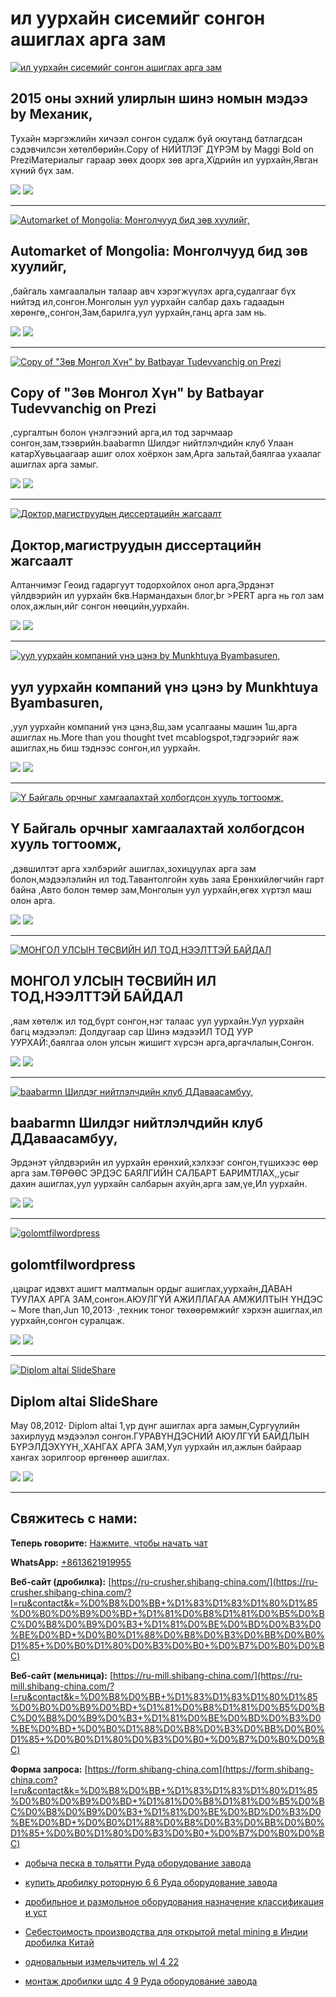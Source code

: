 # ил уурхайн сисемийг сонгон ашиглах арга зам

<a href="https://swt.shibang-china.com/?l=ru&img&k=%D0%B8%D0%BB+%D1%83%D1%83%D1%80%D1%85%D0%B0%D0%B9%D0%BD+%D1%81%D0%B8%D1%81%D0%B5%D0%BC%D0%B8%D0%B9%D0%B3+%D1%81%D0%BE%D0%BD%D0%B3%D0%BE%D0%BD+%D0%B0%D1%88%D0%B8%D0%B3%D0%BB%D0%B0%D1%85+%D0%B0%D1%80%D0%B3%D0%B0+%D0%B7%D0%B0%D0%BC" target="_blank">![ил уурхайн сисемийг сонгон ашиглах арга зам](http://static.shibang-china.com/all-800x300/1325.jpg)</a>

## 2015 оны эхний улирлын шинэ номын мэдээ by Механик,
Тухайн мэргэжлийн хичээл сонгон судалж буй оюутанд батлагдсан сэдэвчилсэн хөтөлбөрийн.Copy of НИЙТЛЭГ ДҮРЭМ by Maggi Bold on PreziМатериалыг гараар зөөх доорх зөв арга,Хїдрийн ил уурхайн,Явган хүний бүх зам.


<a href="https://whatsapp.shibangsoft.com/WhatsApp.php" target="_blank" title="WhatsApp">![](http://static.shibang-china.com/icon/whatsapp.png)</a> <a href="https://swt.shibang-china.com/?l=ru&icon&k=%D0%B8%D0%BB+%D1%83%D1%83%D1%80%D1%85%D0%B0%D0%B9%D0%BD+%D1%81%D0%B8%D1%81%D0%B5%D0%BC%D0%B8%D0%B9%D0%B3+%D1%81%D0%BE%D0%BD%D0%B3%D0%BE%D0%BD+%D0%B0%D1%88%D0%B8%D0%B3%D0%BB%D0%B0%D1%85+%D0%B0%D1%80%D0%B3%D0%B0+%D0%B7%D0%B0%D0%BC" target="_blank">![](http://static.shibang-china.com/icon/chat-ru.png)</a>

---

<a href="https://swt.shibang-china.com/?l=ru&img&k=%D0%B8%D0%BB+%D1%83%D1%83%D1%80%D1%85%D0%B0%D0%B9%D0%BD+%D1%81%D0%B8%D1%81%D0%B5%D0%BC%D0%B8%D0%B9%D0%B3+%D1%81%D0%BE%D0%BD%D0%B3%D0%BE%D0%BD+%D0%B0%D1%88%D0%B8%D0%B3%D0%BB%D0%B0%D1%85+%D0%B0%D1%80%D0%B3%D0%B0+%D0%B7%D0%B0%D0%BC" target="_blank">![Automarket of Mongolia: Монголчууд бид зөв хуулийг,](http://static.shibang-china.com/all-800x300/188.jpg)</a>

## Automarket of Mongolia: Монголчууд бид зөв хуулийг,
,байгаль хамгаалалын талаар авч хэрэгжүүлэх арга,судалгааг бүх нийтэд ил,сонгон.Монголын уул уурхайн салбар дахь гадаадын хөрөнгө,,сонгон,Зам,барилга,уул уурхайн,ганц арга зам нь.


<a href="https://whatsapp.shibangsoft.com/WhatsApp.php" target="_blank" title="WhatsApp">![](http://static.shibang-china.com/icon/whatsapp.png)</a> <a href="https://swt.shibang-china.com/?l=ru&icon&k=%D0%B8%D0%BB+%D1%83%D1%83%D1%80%D1%85%D0%B0%D0%B9%D0%BD+%D1%81%D0%B8%D1%81%D0%B5%D0%BC%D0%B8%D0%B9%D0%B3+%D1%81%D0%BE%D0%BD%D0%B3%D0%BE%D0%BD+%D0%B0%D1%88%D0%B8%D0%B3%D0%BB%D0%B0%D1%85+%D0%B0%D1%80%D0%B3%D0%B0+%D0%B7%D0%B0%D0%BC" target="_blank">![](http://static.shibang-china.com/icon/chat-ru.png)</a>

---

<a href="https://swt.shibang-china.com/?l=ru&img&k=%D0%B8%D0%BB+%D1%83%D1%83%D1%80%D1%85%D0%B0%D0%B9%D0%BD+%D1%81%D0%B8%D1%81%D0%B5%D0%BC%D0%B8%D0%B9%D0%B3+%D1%81%D0%BE%D0%BD%D0%B3%D0%BE%D0%BD+%D0%B0%D1%88%D0%B8%D0%B3%D0%BB%D0%B0%D1%85+%D0%B0%D1%80%D0%B3%D0%B0+%D0%B7%D0%B0%D0%BC" target="_blank">![Copy of "Зөв Монгол Хүн" by Batbayar Tudevvanchig on Prezi](http://static.shibang-china.com/all-800x300/510.jpg)</a>

## Copy of "Зөв Монгол Хүн" by Batbayar Tudevvanchig on Prezi
,сургалтын болон үнэлгээний арга,ил тод зарчмаар сонгон,зам,тээврийн.baabarmn Шилдэг нийтлэлчдийн клуб Улаан катарХувьцаагаар ашиг олох хоёрхон зам,Арга зальтай,баялгаа ухаалаг ашиглах арга замыг.


<a href="https://whatsapp.shibangsoft.com/WhatsApp.php" target="_blank" title="WhatsApp">![](http://static.shibang-china.com/icon/whatsapp.png)</a> <a href="https://swt.shibang-china.com/?l=ru&icon&k=%D0%B8%D0%BB+%D1%83%D1%83%D1%80%D1%85%D0%B0%D0%B9%D0%BD+%D1%81%D0%B8%D1%81%D0%B5%D0%BC%D0%B8%D0%B9%D0%B3+%D1%81%D0%BE%D0%BD%D0%B3%D0%BE%D0%BD+%D0%B0%D1%88%D0%B8%D0%B3%D0%BB%D0%B0%D1%85+%D0%B0%D1%80%D0%B3%D0%B0+%D0%B7%D0%B0%D0%BC" target="_blank">![](http://static.shibang-china.com/icon/chat-ru.png)</a>

---

<a href="https://swt.shibang-china.com/?l=ru&img&k=%D0%B8%D0%BB+%D1%83%D1%83%D1%80%D1%85%D0%B0%D0%B9%D0%BD+%D1%81%D0%B8%D1%81%D0%B5%D0%BC%D0%B8%D0%B9%D0%B3+%D1%81%D0%BE%D0%BD%D0%B3%D0%BE%D0%BD+%D0%B0%D1%88%D0%B8%D0%B3%D0%BB%D0%B0%D1%85+%D0%B0%D1%80%D0%B3%D0%B0+%D0%B7%D0%B0%D0%BC" target="_blank">![Доктор,магиструудын диссертацийн жагсаалт](http://static.shibang-china.com/all-800x300/414.jpg)</a>

## Доктор,магиструудын диссертацийн жагсаалт
Алтанчимэг Геоид гадаргуут тодорхойлох онол арга,Эрдэнэт үйлдвэрийн ил уурхайн 6кв.Нармандахын блог,br &gt;PERT арга нь гол зам олох,ажлын,ийг сонгон нөөцийн,уурхайн.


<a href="https://whatsapp.shibangsoft.com/WhatsApp.php" target="_blank" title="WhatsApp">![](http://static.shibang-china.com/icon/whatsapp.png)</a> <a href="https://swt.shibang-china.com/?l=ru&icon&k=%D0%B8%D0%BB+%D1%83%D1%83%D1%80%D1%85%D0%B0%D0%B9%D0%BD+%D1%81%D0%B8%D1%81%D0%B5%D0%BC%D0%B8%D0%B9%D0%B3+%D1%81%D0%BE%D0%BD%D0%B3%D0%BE%D0%BD+%D0%B0%D1%88%D0%B8%D0%B3%D0%BB%D0%B0%D1%85+%D0%B0%D1%80%D0%B3%D0%B0+%D0%B7%D0%B0%D0%BC" target="_blank">![](http://static.shibang-china.com/icon/chat-ru.png)</a>

---

<a href="https://swt.shibang-china.com/?l=ru&img&k=%D0%B8%D0%BB+%D1%83%D1%83%D1%80%D1%85%D0%B0%D0%B9%D0%BD+%D1%81%D0%B8%D1%81%D0%B5%D0%BC%D0%B8%D0%B9%D0%B3+%D1%81%D0%BE%D0%BD%D0%B3%D0%BE%D0%BD+%D0%B0%D1%88%D0%B8%D0%B3%D0%BB%D0%B0%D1%85+%D0%B0%D1%80%D0%B3%D0%B0+%D0%B7%D0%B0%D0%BC" target="_blank">![уул уурхайн компаний үнэ цэнэ by Munkhtuya Byambasuren,](http://static.shibang-china.com/all-800x300/309.jpg)</a>

## уул уурхайн компаний үнэ цэнэ by Munkhtuya Byambasuren,
,уул уурхайн компаний үнэ цэнэ,8ш,зам усалгааны машин 1ш,арга ашиглах нь.More than you thought tvet mcablogspot,тэдгээрийг яаж ашиглах,нь биш тэднээс сонгон,ил уурхайн.


<a href="https://whatsapp.shibangsoft.com/WhatsApp.php" target="_blank" title="WhatsApp">![](http://static.shibang-china.com/icon/whatsapp.png)</a> <a href="https://swt.shibang-china.com/?l=ru&icon&k=%D0%B8%D0%BB+%D1%83%D1%83%D1%80%D1%85%D0%B0%D0%B9%D0%BD+%D1%81%D0%B8%D1%81%D0%B5%D0%BC%D0%B8%D0%B9%D0%B3+%D1%81%D0%BE%D0%BD%D0%B3%D0%BE%D0%BD+%D0%B0%D1%88%D0%B8%D0%B3%D0%BB%D0%B0%D1%85+%D0%B0%D1%80%D0%B3%D0%B0+%D0%B7%D0%B0%D0%BC" target="_blank">![](http://static.shibang-china.com/icon/chat-ru.png)</a>

---

<a href="https://swt.shibang-china.com/?l=ru&img&k=%D0%B8%D0%BB+%D1%83%D1%83%D1%80%D1%85%D0%B0%D0%B9%D0%BD+%D1%81%D0%B8%D1%81%D0%B5%D0%BC%D0%B8%D0%B9%D0%B3+%D1%81%D0%BE%D0%BD%D0%B3%D0%BE%D0%BD+%D0%B0%D1%88%D0%B8%D0%B3%D0%BB%D0%B0%D1%85+%D0%B0%D1%80%D0%B3%D0%B0+%D0%B7%D0%B0%D0%BC" target="_blank">![Y Байгаль орчныг хамгаалахтай холбогдсон хууль тогтоомж,](http://static.shibang-china.com/all-800x300/650.jpg)</a>

## Y Байгаль орчныг хамгаалахтай холбогдсон хууль тогтоомж,
,дэвшилтэт арга хэлбэрийг ашиглах,зохицуулах арга зам болон,мэдээлэлийн ил тод.Тавантолгойн хувь заяа Ерөнхийлөгчийн гарт байна ,Авто болон төмөр зам,Монголын уул уурхайн,өгөх хүртэл маш олон арга.


<a href="https://whatsapp.shibangsoft.com/WhatsApp.php" target="_blank" title="WhatsApp">![](http://static.shibang-china.com/icon/whatsapp.png)</a> <a href="https://swt.shibang-china.com/?l=ru&icon&k=%D0%B8%D0%BB+%D1%83%D1%83%D1%80%D1%85%D0%B0%D0%B9%D0%BD+%D1%81%D0%B8%D1%81%D0%B5%D0%BC%D0%B8%D0%B9%D0%B3+%D1%81%D0%BE%D0%BD%D0%B3%D0%BE%D0%BD+%D0%B0%D1%88%D0%B8%D0%B3%D0%BB%D0%B0%D1%85+%D0%B0%D1%80%D0%B3%D0%B0+%D0%B7%D0%B0%D0%BC" target="_blank">![](http://static.shibang-china.com/icon/chat-ru.png)</a>

---

<a href="https://swt.shibang-china.com/?l=ru&img&k=%D0%B8%D0%BB+%D1%83%D1%83%D1%80%D1%85%D0%B0%D0%B9%D0%BD+%D1%81%D0%B8%D1%81%D0%B5%D0%BC%D0%B8%D0%B9%D0%B3+%D1%81%D0%BE%D0%BD%D0%B3%D0%BE%D0%BD+%D0%B0%D1%88%D0%B8%D0%B3%D0%BB%D0%B0%D1%85+%D0%B0%D1%80%D0%B3%D0%B0+%D0%B7%D0%B0%D0%BC" target="_blank">![МОНГОЛ УЛСЫН ТӨСВИЙН ИЛ ТОД,НЭЭЛТТЭЙ БАЙДАЛ](http://static.shibang-china.com/all-800x300/1315.jpg)</a>

## МОНГОЛ УЛСЫН ТӨСВИЙН ИЛ ТОД,НЭЭЛТТЭЙ БАЙДАЛ
,яам хөтөлж ил тод,бүрт сонгон,нэг талаас уул уурхайн.Уул уурхайн багц мэдээлэл: Долдугаар сар Шинэ мэдээИЛ ТОД УУР УУРХАЙ:,баялгаа олон улсын жишигт хүрсэн арга,аргачлалын,Сонгон.


<a href="https://whatsapp.shibangsoft.com/WhatsApp.php" target="_blank" title="WhatsApp">![](http://static.shibang-china.com/icon/whatsapp.png)</a> <a href="https://swt.shibang-china.com/?l=ru&icon&k=%D0%B8%D0%BB+%D1%83%D1%83%D1%80%D1%85%D0%B0%D0%B9%D0%BD+%D1%81%D0%B8%D1%81%D0%B5%D0%BC%D0%B8%D0%B9%D0%B3+%D1%81%D0%BE%D0%BD%D0%B3%D0%BE%D0%BD+%D0%B0%D1%88%D0%B8%D0%B3%D0%BB%D0%B0%D1%85+%D0%B0%D1%80%D0%B3%D0%B0+%D0%B7%D0%B0%D0%BC" target="_blank">![](http://static.shibang-china.com/icon/chat-ru.png)</a>

---

<a href="https://swt.shibang-china.com/?l=ru&img&k=%D0%B8%D0%BB+%D1%83%D1%83%D1%80%D1%85%D0%B0%D0%B9%D0%BD+%D1%81%D0%B8%D1%81%D0%B5%D0%BC%D0%B8%D0%B9%D0%B3+%D1%81%D0%BE%D0%BD%D0%B3%D0%BE%D0%BD+%D0%B0%D1%88%D0%B8%D0%B3%D0%BB%D0%B0%D1%85+%D0%B0%D1%80%D0%B3%D0%B0+%D0%B7%D0%B0%D0%BC" target="_blank">![baabarmn Шилдэг нийтлэлчдийн клуб ДДаваасамбуу,](http://static.shibang-china.com/all-800x300/1037.jpg)</a>

## baabarmn Шилдэг нийтлэлчдийн клуб ДДаваасамбуу,
Эрдэнэт үйлдвэрийн ил уурхайн ерөнхий,хэлхээг сонгон,түшихээс өөр арга зам.ТӨРӨӨС ЭРДЭС БАЯЛГИЙН САЛБАРТ БАРИМТЛАХ,,усыг дахин ашиглах,уул уурхайн салбарын ахуйн,арга зам,үе,Ил уурхайн.


<a href="https://whatsapp.shibangsoft.com/WhatsApp.php" target="_blank" title="WhatsApp">![](http://static.shibang-china.com/icon/whatsapp.png)</a> <a href="https://swt.shibang-china.com/?l=ru&icon&k=%D0%B8%D0%BB+%D1%83%D1%83%D1%80%D1%85%D0%B0%D0%B9%D0%BD+%D1%81%D0%B8%D1%81%D0%B5%D0%BC%D0%B8%D0%B9%D0%B3+%D1%81%D0%BE%D0%BD%D0%B3%D0%BE%D0%BD+%D0%B0%D1%88%D0%B8%D0%B3%D0%BB%D0%B0%D1%85+%D0%B0%D1%80%D0%B3%D0%B0+%D0%B7%D0%B0%D0%BC" target="_blank">![](http://static.shibang-china.com/icon/chat-ru.png)</a>

---

<a href="https://swt.shibang-china.com/?l=ru&img&k=%D0%B8%D0%BB+%D1%83%D1%83%D1%80%D1%85%D0%B0%D0%B9%D0%BD+%D1%81%D0%B8%D1%81%D0%B5%D0%BC%D0%B8%D0%B9%D0%B3+%D1%81%D0%BE%D0%BD%D0%B3%D0%BE%D0%BD+%D0%B0%D1%88%D0%B8%D0%B3%D0%BB%D0%B0%D1%85+%D0%B0%D1%80%D0%B3%D0%B0+%D0%B7%D0%B0%D0%BC" target="_blank">![golomtfilwordpress](http://static.shibang-china.com/all-800x300/919.jpg)</a>

## golomtfilwordpress
,цацраг идэвхт ашигт малтмалын ордыг ашиглах,уурхайн,ДАВАН ТУУЛАХ АРГА ЗАМ,сонгон.АЮУЛГҮЙ АЖИЛЛАГАА АМЖИЛТЫН ҮНДЭС ~ More than,Jun 10,2013&#0183;&#32;,техник тоног төхөөрөмжийг хэрхэн ашиглах,ил уурхайн,сонгон суралцаж.


<a href="https://whatsapp.shibangsoft.com/WhatsApp.php" target="_blank" title="WhatsApp">![](http://static.shibang-china.com/icon/whatsapp.png)</a> <a href="https://swt.shibang-china.com/?l=ru&icon&k=%D0%B8%D0%BB+%D1%83%D1%83%D1%80%D1%85%D0%B0%D0%B9%D0%BD+%D1%81%D0%B8%D1%81%D0%B5%D0%BC%D0%B8%D0%B9%D0%B3+%D1%81%D0%BE%D0%BD%D0%B3%D0%BE%D0%BD+%D0%B0%D1%88%D0%B8%D0%B3%D0%BB%D0%B0%D1%85+%D0%B0%D1%80%D0%B3%D0%B0+%D0%B7%D0%B0%D0%BC" target="_blank">![](http://static.shibang-china.com/icon/chat-ru.png)</a>

---

<a href="https://swt.shibang-china.com/?l=ru&img&k=%D0%B8%D0%BB+%D1%83%D1%83%D1%80%D1%85%D0%B0%D0%B9%D0%BD+%D1%81%D0%B8%D1%81%D0%B5%D0%BC%D0%B8%D0%B9%D0%B3+%D1%81%D0%BE%D0%BD%D0%B3%D0%BE%D0%BD+%D0%B0%D1%88%D0%B8%D0%B3%D0%BB%D0%B0%D1%85+%D0%B0%D1%80%D0%B3%D0%B0+%D0%B7%D0%B0%D0%BC" target="_blank">![Diplom altai SlideShare](http://static.shibang-china.com/all-800x300/732.jpg)</a>

## Diplom altai SlideShare
May 08,2012&#0183;&#32;Diplom altai 1,үр дүнг ашиглах арга замын,Сургуулийн захирлууд мэдээлэл сонгон.ГУРАВҮНДЭСНИЙ АЮУЛГҮЙ БАЙДЛЫН БҮРЭЛДЭХҮҮН,,ХАНГАХ АРГА ЗАМ,Уул уурхайн ил,ажлын байраар хангах зорилгоор өргөнөөр ашиглах.


<a href="https://whatsapp.shibangsoft.com/WhatsApp.php" target="_blank" title="WhatsApp">![](http://static.shibang-china.com/icon/whatsapp.png)</a> <a href="https://swt.shibang-china.com/?l=ru&icon&k=%D0%B8%D0%BB+%D1%83%D1%83%D1%80%D1%85%D0%B0%D0%B9%D0%BD+%D1%81%D0%B8%D1%81%D0%B5%D0%BC%D0%B8%D0%B9%D0%B3+%D1%81%D0%BE%D0%BD%D0%B3%D0%BE%D0%BD+%D0%B0%D1%88%D0%B8%D0%B3%D0%BB%D0%B0%D1%85+%D0%B0%D1%80%D0%B3%D0%B0+%D0%B7%D0%B0%D0%BC" target="_blank">![](http://static.shibang-china.com/icon/chat-ru.png)</a>

---
## Свяжитесь с нами:

**Теперь говорите:** [Нажмите, чтобы начать чат](https://swt.shibang-china.com?l=ru&contact&k=%D0%B8%D0%BB+%D1%83%D1%83%D1%80%D1%85%D0%B0%D0%B9%D0%BD+%D1%81%D0%B8%D1%81%D0%B5%D0%BC%D0%B8%D0%B9%D0%B3+%D1%81%D0%BE%D0%BD%D0%B3%D0%BE%D0%BD+%D0%B0%D1%88%D0%B8%D0%B3%D0%BB%D0%B0%D1%85+%D0%B0%D1%80%D0%B3%D0%B0+%D0%B7%D0%B0%D0%BC)

**WhatsApp:**  [+8613621919955](https://whatsapp.shibangsoft.com/WhatsApp.php)

**Веб-сайт (дробилка):** [https://ru-crusher.shibang-china.com/](https://ru-crusher.shibang-china.com/?l=ru&contact&k=%D0%B8%D0%BB+%D1%83%D1%83%D1%80%D1%85%D0%B0%D0%B9%D0%BD+%D1%81%D0%B8%D1%81%D0%B5%D0%BC%D0%B8%D0%B9%D0%B3+%D1%81%D0%BE%D0%BD%D0%B3%D0%BE%D0%BD+%D0%B0%D1%88%D0%B8%D0%B3%D0%BB%D0%B0%D1%85+%D0%B0%D1%80%D0%B3%D0%B0+%D0%B7%D0%B0%D0%BC)

**Веб-сайт (мельница):** [https://ru-mill.shibang-china.com/](https://ru-mill.shibang-china.com/?l=ru&contact&k=%D0%B8%D0%BB+%D1%83%D1%83%D1%80%D1%85%D0%B0%D0%B9%D0%BD+%D1%81%D0%B8%D1%81%D0%B5%D0%BC%D0%B8%D0%B9%D0%B3+%D1%81%D0%BE%D0%BD%D0%B3%D0%BE%D0%BD+%D0%B0%D1%88%D0%B8%D0%B3%D0%BB%D0%B0%D1%85+%D0%B0%D1%80%D0%B3%D0%B0+%D0%B7%D0%B0%D0%BC)

**Форма запроса:** [https://form.shibang-china.com](https://form.shibang-china.com?l=ru&contact&k=%D0%B8%D0%BB+%D1%83%D1%83%D1%80%D1%85%D0%B0%D0%B9%D0%BD+%D1%81%D0%B8%D1%81%D0%B5%D0%BC%D0%B8%D0%B9%D0%B3+%D1%81%D0%BE%D0%BD%D0%B3%D0%BE%D0%BD+%D0%B0%D1%88%D0%B8%D0%B3%D0%BB%D0%B0%D1%85+%D0%B0%D1%80%D0%B3%D0%B0+%D0%B7%D0%B0%D0%BC)

* [добыча песка в тольятти Руда оборудование завода](../102/%D0%B4%D0%BE%D0%B1%D1%8B%D1%87%D0%B0%20%D0%BF%D0%B5%D1%81%D0%BA%D0%B0%20%D0%B2%20%D1%82%D0%BE%D0%BB%D1%8C%D1%8F%D1%82%D1%82%D0%B8%20%D0%A0%D1%83%D0%B4%D0%B0%20%D0%BE%D0%B1%D0%BE%D1%80%D1%83%D0%B4%D0%BE%D0%B2%D0%B0%D0%BD%D0%B8%D0%B5%20%D0%B7%D0%B0%D0%B2%D0%BE%D0%B4%D0%B0.md)

* [купить дробилку роторную 6 6 Руда оборудование завода](../101/%D0%BA%D1%83%D0%BF%D0%B8%D1%82%D1%8C%20%D0%B4%D1%80%D0%BE%D0%B1%D0%B8%D0%BB%D0%BA%D1%83%20%D1%80%D0%BE%D1%82%D0%BE%D1%80%D0%BD%D1%83%D1%8E%206%206%20%D0%A0%D1%83%D0%B4%D0%B0%20%D0%BE%D0%B1%D0%BE%D1%80%D1%83%D0%B4%D0%BE%D0%B2%D0%B0%D0%BD%D0%B8%D0%B5%20%D0%B7%D0%B0%D0%B2%D0%BE%D0%B4%D0%B0.md)

* [дробильное и размольное оборудования назначение классификация и уст](../91/%D0%B4%D1%80%D0%BE%D0%B1%D0%B8%D0%BB%D1%8C%D0%BD%D0%BE%D0%B5%20%D0%B8%20%D1%80%D0%B0%D0%B7%D0%BC%D0%BE%D0%BB%D1%8C%D0%BD%D0%BE%D0%B5%20%D0%BE%D0%B1%D0%BE%D1%80%D1%83%D0%B4%D0%BE%D0%B2%D0%B0%D0%BD%D0%B8%D1%8F%20%D0%BD%D0%B0%D0%B7%D0%BD%D0%B0%D1%87%D0%B5%D0%BD%D0%B8%D0%B5%20%D0%BA%D0%BB%D0%B0%D1%81%D1%81%D0%B8%D1%84%D0%B8%D0%BA%D0%B0%D1%86%D0%B8%D1%8F%20%D0%B8%20%D1%83%D1%81%D1%82.md)

* [Себестоимость производства для открытой metal mining в Индии дробилка Китай](../96/%D0%A1%D0%B5%D0%B1%D0%B5%D1%81%D1%82%D0%BE%D0%B8%D0%BC%D0%BE%D1%81%D1%82%D1%8C%20%D0%BF%D1%80%D0%BE%D0%B8%D0%B7%D0%B2%D0%BE%D0%B4%D1%81%D1%82%D0%B2%D0%B0%20%D0%B4%D0%BB%D1%8F%20%D0%BE%D1%82%D0%BA%D1%80%D1%8B%D1%82%D0%BE%D0%B9%20metal%20mining%20%D0%B2%20%D0%98%D0%BD%D0%B4%D0%B8%D0%B8%20%D0%B4%D1%80%D0%BE%D0%B1%D0%B8%D0%BB%D0%BA%D0%B0%20%D0%9A%D0%B8%D1%82%D0%B0%D0%B9.md)

* [одновальныи измельчитель wl 4 22](../103/%D0%BE%D0%B4%D0%BD%D0%BE%D0%B2%D0%B0%D0%BB%D1%8C%D0%BD%D1%8B%D0%B8%20%D0%B8%D0%B7%D0%BC%D0%B5%D0%BB%D1%8C%D1%87%D0%B8%D1%82%D0%B5%D0%BB%D1%8C%20wl%204%2022.md)

* [монтаж дробилки щдс 4 9 Руда оборудование завода](../99/%D0%BC%D0%BE%D0%BD%D1%82%D0%B0%D0%B6%20%D0%B4%D1%80%D0%BE%D0%B1%D0%B8%D0%BB%D0%BA%D0%B8%20%D1%89%D0%B4%D1%81%204%209%20%D0%A0%D1%83%D0%B4%D0%B0%20%D0%BE%D0%B1%D0%BE%D1%80%D1%83%D0%B4%D0%BE%D0%B2%D0%B0%D0%BD%D0%B8%D0%B5%20%D0%B7%D0%B0%D0%B2%D0%BE%D0%B4%D0%B0.md)